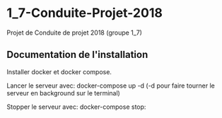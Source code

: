 # 1_7-Conduite-Projet-2018
Projet de Conduite de projet 2018 (groupe 1_7)

## Documentation de l'installation
Installer docker et docker compose.

Lancer le serveur avec:
  docker-compose up -d
  (-d pour faire tourner le serveur en background sur le terminal)

Stopper le serveur avec:
  docker-compose stop:
